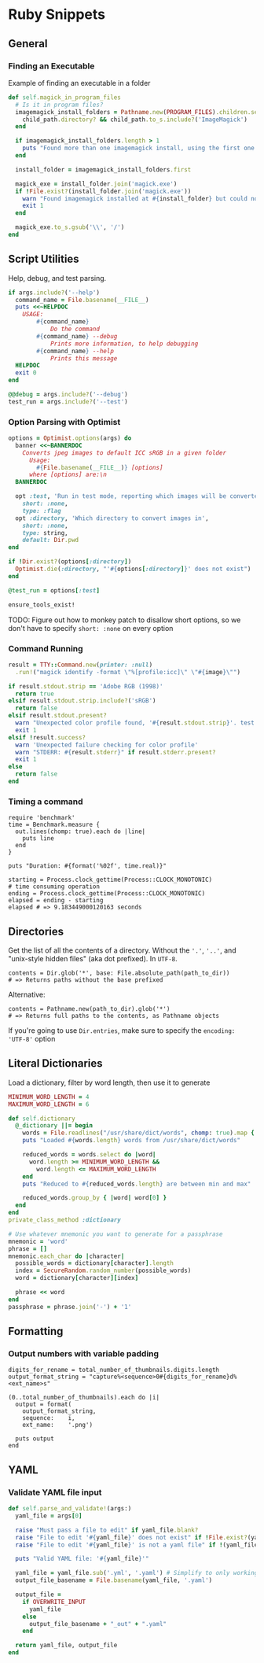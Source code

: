 # Ruby Snippets

## General

### Finding an Executable

Example of finding an executable in a folder

```ruby
def self.magick_in_program_files
  # Is it in program files?
  imagemagick_install_folders = Pathname.new(PROGRAM_FILES).children.select do |child_path|
    child_path.directory? && child_path.to_s.include?('ImageMagick')
  end

  if imagemagick_install_folders.length > 1
    puts "Found more than one imagemagick install, using the first one found"
  end

  install_folder = imagemagick_install_folders.first

  magick_exe = install_folder.join('magick.exe')
  if !File.exist?(install_folder.join('magick.exe'))
    warn "Found imagemagick installed at #{install_folder} but could not find magick.exe'"
    exit 1
  end

  magick_exe.to_s.gsub('\\', '/')
end
```

## Script Utilities

Help, debug, and test parsing.

```ruby
if args.include?('--help')
  command_name = File.basename(__FILE__)
  puts <<~HELPDOC
    USAGE:
        #{command_name}
            Do the command
        #{command_name} --debug
            Prints more information, to help debugging
        #{command_name} --help
            Prints this message
  HELPDOC
  exit 0
end

@@debug = args.include?('--debug')
test_run = args.include?('--test')
```

### Option Parsing with Optimist

```ruby
options = Optimist.options(args) do
  banner <<~BANNERDOC
    Converts jpeg images to default ICC sRGB in a given folder
      Usage:
        #{File.basename(__FILE__)} [options]
      where [options] are:\n
  BANNERDOC

  opt :test, 'Run in test mode, reporting which images will be converted without doing it',
    short: :none,
    type: :flag
  opt :directory, 'Which directory to convert images in',
    short: :none,
    type: string,
    default: Dir.pwd
end

if !Dir.exist?(options[:directory])
  Optimist.die(:directory, "'#{options[:directory]}' does not exist")
end

@test_run = options[:test]

ensure_tools_exist!
```

TODO: Figure out how to monkey patch to disallow short options, so we don't have to specify `short: :none` on every option

### Command Running

```ruby
result = TTY::Command.new(printer: :null)
  .run!("magick identify -format \"%[profile:icc]\" \"#{image}\"")

if result.stdout.strip == 'Adobe RGB (1998)'
  return true
elsif result.stdout.strip.include?('sRGB')
  return false
elsif result.stdout.present?
  warn "Unexpected color profile found, '#{result.stdout.strip}'. test if converting to icc sRGB works"
  exit 1
elsif !result.success?
  warn 'Unexpected failure checking for color profile'
  warn "STDERR: #{result.stderr}" if result.stderr.present?
  exit 1
else
  return false
end
```

### Timing a command

```
require 'benchmark'
time = Benchmark.measure {
  out.lines(chomp: true).each do |line|
    puts line
  end
}

puts "Duration: #{format('%02f', time.real)}"
```

```
starting = Process.clock_gettime(Process::CLOCK_MONOTONIC)
# time consuming operation
ending = Process.clock_gettime(Process::CLOCK_MONOTONIC)
elapsed = ending - starting
elapsed # => 9.183449000120163 seconds
```

## Directories

Get the list of all the contents of a directory. Without the `'.'`, `'..'`, and "unix-style hidden files" (aka dot prefixed). In `UTF-8`.

```
contents = Dir.glob('*', base: File.absolute_path(path_to_dir))
# => Returns paths without the base prefixed
```

Alternative:
```
contents = Pathname.new(path_to_dir).glob('*')
# => Returns full paths to the contents, as Pathname objects
```

If you're going to use `Dir.entries`, make sure to specify the `encoding: 'UTF-8'` option


## Literal Dictionaries

Load a dictionary, filter by word length, then use it to generate

```ruby
MINIMUM_WORD_LENGTH = 4
MAXIMUM_WORD_LENGTH = 6

def self.dictionary
  @_dictionary ||= begin
    words = File.readlines("/usr/share/dict/words", chomp: true).map { |w| w.strip.downcase }.uniq
    puts "Loaded #{words.length} words from /usr/share/dict/words"

    reduced_words = words.select do |word|
      word.length >= MINIMUM_WORD_LENGTH &&
        word.length <= MAXIMUM_WORD_LENGTH
    end
    puts "Reduced to #{reduced_words.length} are between min and max"

    reduced_words.group_by { |word| word[0] }
  end
end
private_class_method :dictionary

# Use whatever mnemonic you want to generate for a passphrase
mnemonic = 'word'
phrase = []
mnemonic.each_char do |character|
  possible_words = dictionary[character].length
  index = SecureRandom.random_number(possible_words)
  word = dictionary[character][index]

  phrase << word
end
passphrase = phrase.join('-') + '1'
```

## Formatting

### Output numbers with variable padding

```
digits_for_rename = total_number_of_thumbnails.digits.length
output_format_string = "capture%<sequence>0#{digits_for_rename}d%<ext_name>s"

(0..total_number_of_thumbnails).each do |i|
  output = format(
    output_format_string,
    sequence:    i,
    ext_name:    '.png')

  puts output
end
```

## YAML

### Validate YAML file input

```ruby
def self.parse_and_validate!(args:)
  yaml_file = args[0]

  raise "Must pass a file to edit" if yaml_file.blank?
  raise "File to edit '#{yaml_file}' does not exist" if !File.exist?(yaml_file)
  raise "File to edit '#{yaml_file}' is not a yaml file" if !(yaml_file.end_with?(".yaml") || yaml_file.end_with?(".yml"))

  puts "Valid YAML file: '#{yaml_file}'"

  yaml_file = yaml_file.sub('.yml', '.yaml') # Simplify to only working with .yaml files
  output_file_basename = File.basename(yaml_file, '.yaml')

  output_file =
    if OVERWRITE_INPUT
      yaml_file
    else
      output_file_basename + "_out" + ".yaml"
    end

  return yaml_file, output_file
end
```


